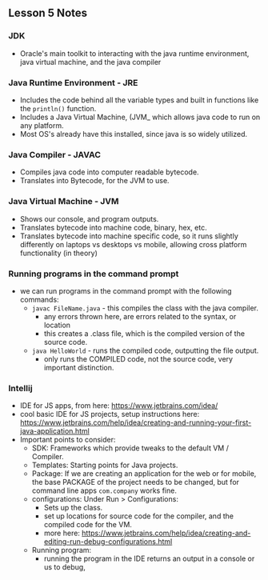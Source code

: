 ## Lesson 5 Notes

### JDK

- Oracle's main toolkit to interacting with the java runtime environment, java virtual machine, and the java compiler

### Java Runtime Environment - JRE

- Includes the code behind all the variable types and built in functions like the `println()` function.
- Includes a Java Virtual Machine, (JVM_ which allows java code to run on any platform.
- Most OS's already have this installed, since java is so widely utilized.

### Java Compiler - JAVAC

- Compiles java code into computer readable bytecode.
- Translates into Bytecode, for the JVM to use.

### Java Virtual Machine - JVM

- Shows our console, and program outputs.
- Translates bytecode into machine code, binary, hex, etc.
- Translates bytecode into machine specific code, so it runs slightly differently on laptops vs desktops vs mobile, allowing cross platform functionality (in theory)

### Running programs in the command prompt

- we can run programs in the command prompt with the following commands:
	- `javac FileName.java` - this compiles the class with the java compiler.
		- any errors thrown here, are errors related to the syntax, or location
		- this creates a .class file, which is the compiled version of the source code.
	- `java HelloWorld` - runs the compiled code, outputting the file output.
		- only runs the COMPILED code, not the source code, very important distinction.

### Intellij

- IDE for JS apps, from here:  https://www.jetbrains.com/idea/
- cool basic IDE for JS projects, setup instructions here: https://www.jetbrains.com/help/idea/creating-and-running-your-first-java-application.html
- Important points to consider:
	- SDK: Frameworks which provide tweaks to the default VM / Compiler.
	- Templates: Starting points for Java projects.
	- Package: If we are creating an application for the web or for mobile, the base PACKAGE of the project needs to be changed, but for command line apps `com.company` works fine.
	- configurations: Under Run > Configurations:
		- Sets up the class.
		- set up locations for source code for the compiler, and the compiled code for the VM.
		- more here: https://www.jetbrains.com/help/idea/creating-and-editing-run-debug-configurations.html
	- Running program: 
		- running the program in the IDE returns an output in a console or us to debug, 